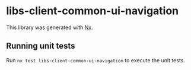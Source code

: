 # libs-client-common-ui-navigation

This library was generated with [Nx](https://nx.dev).

## Running unit tests

Run `nx test libs-client-common-ui-navigation` to execute the unit tests.
